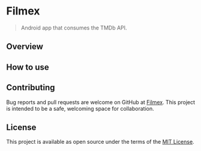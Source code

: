 # Filmex
> Android app that consumes the TMDb API.

## Overview

## How to use

## Contributing
Bug reports and pull requests are welcome on GitHub at [Filmex](https://github.com/RogerSilva2/filmex-android). This project is intended to be a safe, welcoming space for collaboration.

## License
This project is available as open source under the terms of the [MIT License](https://opensource.org/licenses/MIT).
